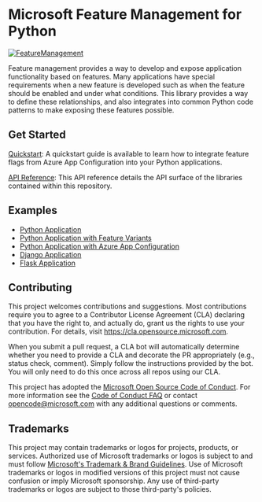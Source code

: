 # Microsoft Feature Management for Python

[![FeatureManagement](https://img.shields.io/pypi/v/FeatureManagement?label=FeatureManagement)](https://pypi.org/project/FeatureManagement/)

Feature management provides a way to develop and expose application functionality based on features. Many applications have special requirements when a new feature is developed such as when the feature should be enabled and under what conditions. This library provides a way to define these relationships, and also integrates into common Python code patterns to make exposing these features possible.

## Get Started

[Quickstart](https://learn.microsoft.com/azure/azure-app-configuration/quickstart-feature-flag-python): A quickstart guide is available to learn how to integrate feature flags from Azure App Configuration into your Python applications.

[API Reference](https://microsoft.github.io/FeatureManagement-Python/): This API reference details the API surface of the libraries contained within this repository.

## Examples

* [Python Application](https://github.com/microsoft/FeatureManagement-Python/blob/main/samples/feature_flag_sample.py)
* [Python Application with Feature Variants](https://github.com/microsoft/FeatureManagement-Python/blob/main/samples/feature_variant_sample.py)
* [Python Application with Azure App Configuration](https://github.com/microsoft/FeatureManagement-Python/blob/main/samples/feature_flag_with_azure_app_configuration_sample.py)
* [Django Application](https://github.com/Azure/AppConfiguration/tree/main/examples/Python/python-django-webapp-sample)
* [Flask Application](https://github.com/Azure/AppConfiguration/tree/main/examples/Python/python-flask-webapp-sample)

## Contributing

This project welcomes contributions and suggestions.  Most contributions require you to agree to a
Contributor License Agreement (CLA) declaring that you have the right to, and actually do, grant us
the rights to use your contribution. For details, visit https://cla.opensource.microsoft.com.

When you submit a pull request, a CLA bot will automatically determine whether you need to provide
a CLA and decorate the PR appropriately (e.g., status check, comment). Simply follow the instructions
provided by the bot. You will only need to do this once across all repos using our CLA.

This project has adopted the [Microsoft Open Source Code of Conduct](https://opensource.microsoft.com/codeofconduct/).
For more information see the [Code of Conduct FAQ](https://opensource.microsoft.com/codeofconduct/faq/) or
contact [opencode@microsoft.com](mailto:opencode@microsoft.com) with any additional questions or comments.

## Trademarks

This project may contain trademarks or logos for projects, products, or services. Authorized use of Microsoft 
trademarks or logos is subject to and must follow 
[Microsoft's Trademark & Brand Guidelines](https://www.microsoft.com/en-us/legal/intellectualproperty/trademarks/usage/general).
Use of Microsoft trademarks or logos in modified versions of this project must not cause confusion or imply Microsoft sponsorship.
Any use of third-party trademarks or logos are subject to those third-party's policies.
